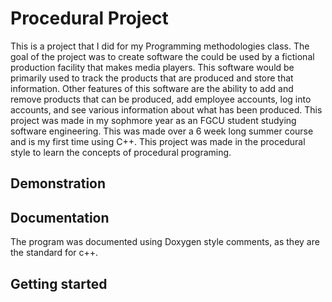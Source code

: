 # Procedural Project
This is a project that I did for my Programming methodologies class. The goal of the project was to create software the could be used by a fictional production facility that makes media players. This software would be primarily used to track the products that are produced and store that information. Other features of this software are the ability to add and remove products that can be produced, add employee accounts, log into accounts, and see various information about what has been produced. This project was made in my sophmore year as an FGCU student studying software engineering. This was made over a 6 week long summer course and is my first time using C++. This project was made in the procedural style to learn the concepts of procedural programing.

## Demonstration

## Documentation
The program was documented using Doxygen style comments, as they are the standard for c++.

## Getting started
